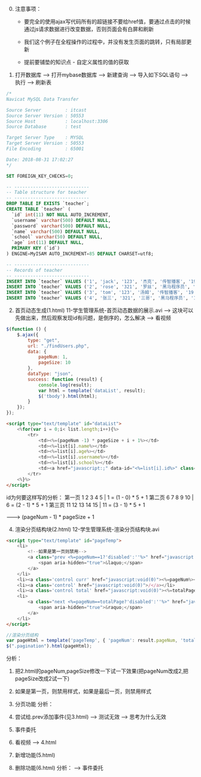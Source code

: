 0. 注意事项：
    + 要完全的使用ajax写代码所有的超链接不要给href值，要通过点击的时候通过js请求数据进行改变数据，否则页面会有白屏和刷新
    + 我们这个例子在全程操作的过程中，并没有发生页面的跳转，只有局部更新

    + 提前要铺垫的知识点 - 自定义属性的值的获取

1. 打开数据库 --> 打开mybase数据库 --> 新建查询 --> 导入如下SQL语句 --> 执行 --> 刷新表

```sql
/*
Navicat MySQL Data Transfer

Source Server         : itcast
Source Server Version : 50553
Source Host           : localhost:3306
Source Database       : test

Target Server Type    : MYSQL
Target Server Version : 50553
File Encoding         : 65001

Date: 2018-08-31 17:02:27
*/

SET FOREIGN_KEY_CHECKS=0;

-- ----------------------------
-- Table structure for teacher
-- ----------------------------
DROP TABLE IF EXISTS `teacher`;
CREATE TABLE `teacher` (
  `id` int(11) NOT NULL AUTO_INCREMENT,
  `username` varchar(500) DEFAULT NULL,
  `password` varchar(500) DEFAULT NULL,
  `name` varchar(500) DEFAULT NULL,
  `school` varchar(50) DEFAULT NULL,
  `age` int(11) DEFAULT NULL,
  PRIMARY KEY (`id`)
) ENGINE=MyISAM AUTO_INCREMENT=85 DEFAULT CHARSET=utf8;

-- ----------------------------
-- Records of teacher
-- ----------------------------
INSERT INTO `teacher` VALUES ('1', 'jack', '123', '杰克', '传智播客', '19');
INSERT INTO `teacher` VALUES ('2', 'rose', '321', '罗丝', '黑马程序员', '19');
INSERT INTO `teacher` VALUES ('3', 'tom', '123', '汤姆', '传智播客', '19');
INSERT INTO `teacher` VALUES ('4', '张三', '321', '三哥', '黑马程序员', '19');
```

2. 首页动态生成(1.html) 11-学生管理系统-首页动态数据的展示.avi
    --> 这块可以先做出来，然后观察发现id有问题，是倒序的，怎么解决 --> 看视频

```js
$(function () {
    $.ajax({
        type: "get",
        url: "./findUsers.php",
        data: {
            pageNum: 1,
            pageSize: 10
        },
        dataType: "json",
        success: function (result) {
            console.log(result);
            var html = template('dataList', result);
            $('tbody').html(html);
        }
    });
});
```

```html
<script type="text/template" id="dataList">
    <%for(var i = 0;i< list.length;i++){%>
        <tr>
            <td><%=(pageNum -1) * pageSize + i + 1%></td>
            <td><%=list[i].name%></td>
            <td><%=list[i].age%></td>
            <td><%=list[i].username%></td>
            <td><%=list[i].school%></td>
            <td><a href="javascript:;" data-id="<%=list[i].id%>" class="delete" title="删除"><span class="glyphicon glyphicon-remove"></span></a></td>
        </tr>
    <%}%>
</script>
```

id为何要这样写的分析：
第一页 1 2 3 4 5 | 1 = (1 - 0) * 5 + 1
第二页 6 7 8 9 10 | 6 = (2 - 1) * 5 + 1
第三页 11 12 13 14 15 | 11 = (3 - 1) * 5 + 1

---> (pageNum - 1) * pageSize + 1

4. 渲染分页结构块(2.html) 12-学生管理系统-渲染分页结构块.avi 

```html
<script type="text/template" id="pageTemp">
    <li>
        <!--如果是第一页则禁用-->
        <a class="prev <%=pageNum==1?'disabled':''%>" href="javascript:void(0)" aria-label="Previous" data-page="<%=pageNum - 1%>">
            <span aria-hidden="true">&laquo;</span>
        </a>
    </li>
    <li><a class='control curr' href="javascript:void(0)"><%=pageNum%></a></li>
    <li><a class='control' href="javascript:void(0)">/</a></li>
    <li><a class='control total' href="javascript:void(0)"><%=totalPage%></a></li>
    <li>
        <a class="next <%=pageNum==totalPage?'disabled':''%>" href="javascript:void(0)" aria-label="Next" data-page="<%=pageNum + 1%>">
            <span aria-hidden="true">&raquo;</span>
        </a>
    </li>
</script>
```

```js
//渲染分页结构
var pageHtml = template('pageTemp', { 'pageNum': result.pageNum, 'totalPage': Math.ceil(result.total / result.pageSize) });
$(".pagination").html(pageHtml);
```

分析：
1. 把2.html的pageNum,pageSize修改一下试一下效果(把pageNum改成2,把pageSize改成2试一下)
2. 如果是第一页，则禁用样式，如果是最后一页，则禁用样式


5. 分页功能
分析：
1. 尝试给.prev添加事件(见3.html) --> 测试无效 --> 思考为什么无效
2. 事件委托
3. 看视频 --> 4.html

6. 新增功能(5.html)

7. 删除功能(6.html)
分析： --> 事件委托


